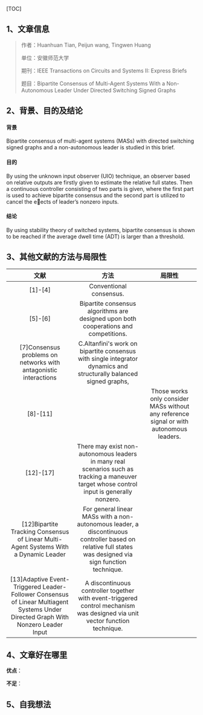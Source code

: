 [TOC]

## 1、文章信息

> 作者：Huanhuan Tian, Peijun wang, Tingwen Huang
>
> 单位：安徽师范大学
>
> 期刊：IEEE Transactions on Circuits and Systems II: Express Briefs
>
> 题目：Bipartite Consensus of Multi-Agent Systems With a Non-Autonomous Leader Under Directed Switching Signed Graphs

## 2、背景、目的及结论

#### 背景

Bipartite consensus of multi-agent systems (MASs) with directed switching signed graphs and a non-autonomous leader is studied in this brief.

#### 目的

By using the unknown input observer (UIO) technique, an observer based on relative outputs are firstly given to estimate the relative full states. Then a continuous controller consisting of two parts is given, where the first part is used to achieve bipartite consensus and the second part is utilized to cancel the eects of leader’s nonzero inputs.

#### 结论

By using stability theory of switched systems, bipartite consensus is shown to be reached if the average dwell time (ADT) is larger than a threshold.

## 3、其他文献的方法与局限性

|                             文献                             |                             方法                             |                            局限性                            |
| :----------------------------------------------------------: | :----------------------------------------------------------: | :----------------------------------------------------------: |
|                           [1]-[4]                            |                   Conventional consensus.                    |                                                              |
|                           [5]-[6]                            | Bipartite consensus algorithms are designed upon both cooperations and competitions. |                                                              |
| [7]Consensus problems on networks with antagonistic interactions | C.Altanfini's work on bipartite consensus with single integrator dynamics and structurally balanced signed graphs, |                                                              |
|                           [8]-[11]                           |                                                              | Those works only consider MASs without any reference signal or with autonomous leaders. |
|                          [12]-[17]                           | There may exist non-autonomous leaders in many real scenarios such as tracking a maneuver target whose control input is generally nonzero. |                                                              |
| [12]Bipartite Tracking Consensus of Linear Multi-Agent Systems With a Dynamic Leader | For general linear MASs with a non-autonomous leader, a discontinuous controller based on relative full states was designed via sign function technique. |                                                              |
| [13]Adaptive Event-Triggered Leader-Follower Consensus of Linear Multiagent Systems Under Directed Graph With Nonzero Leader Input | A discontinuous controller together with event-triggered control mechanism was designed via unit vector function technique. |                                                              |

## 4、文章好在哪里

**优点**：



**不足**：



## 5、自我想法

